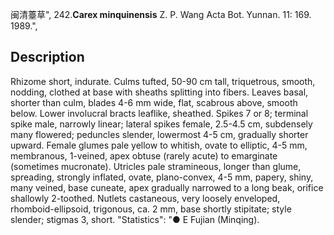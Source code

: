 闽清薹草",
242.**Carex minquinensis** Z. P. Wang Acta Bot. Yunnan. 11: 169. 1989.",

## Description
Rhizome short, indurate. Culms tufted, 50-90 cm tall, triquetrous, smooth, nodding, clothed at base with sheaths splitting into fibers. Leaves basal, shorter than culm, blades 4-6 mm wide, flat, scabrous above, smooth below. Lower involucral bracts leaflike, sheathed. Spikes 7 or 8; terminal spike male, narrowly linear; lateral spikes female, 2.5-4.5 cm, subdensely many flowered; peduncles slender, lowermost 4-5 cm, gradually shorter upward. Female glumes pale yellow to whitish, ovate to elliptic, 4-5 mm, membranous, 1-veined, apex obtuse (rarely acute) to emarginate (sometimes mucronate). Utricles pale stramineous, longer than glume, spreading, strongly inflated, ovate, plano-convex, 4-5 mm, papery, shiny, many veined, base cuneate, apex gradually narrowed to a long beak, orifice shallowly 2-toothed. Nutlets castaneous, very loosely enveloped, rhomboid-ellipsoid, trigonous, ca. 2 mm, base shortly stipitate; style slender; stigmas 3, short.
  "Statistics": "● E Fujian (Minqing).
